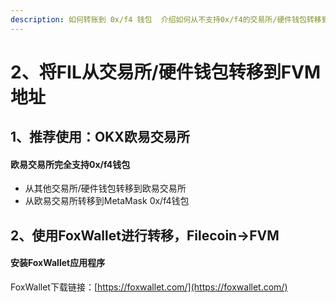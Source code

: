 ```yaml
---
description: 如何转账到 0x/f4 钱包  介绍如何从不支持0x/f4的交易所/硬件钱包转移到0x/f4钱包
---
```


# 2、将FIL从交易所/硬件钱包转移到FVM地址

## 1、推荐使用：OKX欧易交易所&#x20;

#### 欧易交易所完全支持0x/f4钱包[​](https://docs.stfil.io/docs/guides/fevm/transferto0xf4wallet#okx-exchange-fully-supports-0xf4-wallet)

* 从其他交易所/硬件钱包转移到欧易交易所
* 从欧易交易所转移到MetaMask 0x/f4钱包



## 2、使用FoxWallet进行转移[​](https://docs.stfil.io/docs/guides/fevm/transferto0xf4wallet#transit-using-foxwallet)，Filecoin->FVM

#### 安装FoxWallet应用程序[​](https://docs.stfil.io/docs/guides/fevm/transferto0xf4wallet#install-foxwallet-app)

FoxWallet下载链接：[https://foxwallet.com/](https://foxwallet.com/)
